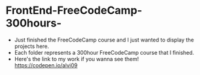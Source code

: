 # FrontEnd-FreeCodeCamp-300hours-

- Just finished the FreeCodeCamp course and I just wanted to display the projects here.
- Each folder represents a 300hour FreeCodeCamp course that I finished.
- Here's the link to my work if you wanna see them! https://codepen.io/alvi09
